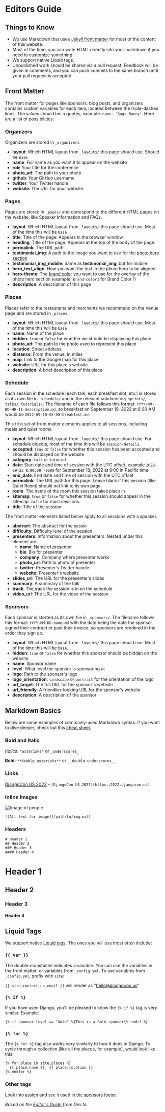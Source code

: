 # Editors Guide

## Things to Know

- We use Markdown that uses [Jekyll front matter](https://jekyllrb.com/docs/frontmatter/) for most of the content of this website.
- Most of the time, you can write HTML directly into your markdown if you need to customize something.
- We support native Liquid tags.
- Unpublished work should be shared via a pull request. Feedback will be given in comments, and you can push commits to the same branch until your pull request is accepted.

## Front Matter

The front matter for pages like sponsors, blog posts, and organizers contains custom variables for each item, located between the triple-dashed lines. The values should be in quotes, example: `name: "Bugs Bunny"`. Here are a list of possibilities:

### Organizers

Organizers are stored in `_organizers`.

- **layout**: Which HTML layout from `_layouts/` this page should use. Should be `base`
- **name**: Full name as you want it to appear on the website
- **role** Your title for the conference
- **photo_url**: The path to your photo
- **github**: Your GitHub username
- **twitter**: Your Twitter handle
- **website**: The URL for your website

### Pages

Pages are stored in `_pages/` and correspond to the different HTML pages on the website, like Speaker Information and FAQs.

- **layout**: Which HTML layout from `_layouts/` this page should use. Most of the time this will be `base`
- **title**: Title of the page. Appears in the browser window.
- **heading**: Title of the page. Appears at the top of the body of the page.
- **permalink**: The URL path
- **testimonial_img**: A path to the image you want to use for the [photo hero section](https://2022.djangocon.us/styleguide/#photo-hero-section)
- **testimonial_img_mobile**: Same as **testimonial_img**, but for mobile
- **hero_text_align**: How you want the text in the photo hero to be aligned
- **hero-theme**: The [brand color](https://2022.djangocon.us/styleguide/#color-guide) you want to use for the overlay of the photo hero section (example: `brand-color1` for Brand Color 1)
- **description**: A description of this page

### Places

Places refer to the restaurants and merchants we recommend on the Venue page and are stored in `_places`.

- **layout**: Which HTML layout from `_layouts/` this page should use. Most of the time this will be `base`
- **name**: Name of the place
- **hidden**: `true` or `false` for whether we should be displaying this place
- **photo_url**: The path to the photo used to represent this place
- **location**: Street address
- **distance**: From the venue, in miles
- **map**: Link to the Google map for this place
- **website**: URL for this place's website
- **description**: A brief description of this place

### Schedule

Each session in the schedule (each talk, each breakfast slot, etc.) is stored as its own file in `_schedule/` and in the relevant subdirectory `sprints/`, `talks/`, `tutorials/`. The filename of each file follows this format: `YYYY-MM-DD-HH-II-description.md`, so breakfast on September 19, 2022 at 8:00 AM would be `2022-09-19-08-00-breakfast.md`.

This first set of front matter elements applies to all sessions, including meals and quiet rooms.

- **layout**: Which HTML layout from `_layouts/` this page should use. For schedule objects, most of the time this will be `session-details`.
- **accepted**: `true` or `false` for whether this session has been accepted and should be displayed on the website
- **category**: `talk` or `tutorial`
- **date**: Start date and time of session with the UTC offset, example `2022-09-22 8:00:00 -0500` for September 18, 2022 at 8:00 in Pacific time
- **end_date**: End date and time of session with the UTC offset
- **permalink**: The URL path for this page. Leave blank if this session (like Quiet Room) should not link to its own page
- **room**: The name of the room this session takes place in
- **sitemap**: `true` or `false` for whether this session should appear in the sitemap. `false` for most sessions.
- **title**: Title of the session

The front matter elements listed below apply to all sessions with a speaker.

- **abstract**: The abstract for the sessio
- **difficulty**: Difficulty level of the session
- **presenters**: Information about the presenters. Nested under this element are:
    - **name**: Name of presenter
    - **bio**: Bio for presenter
    - **company**: Company where presenter works
    - **photo_url**: Path to photo of presenter
    - **twitter**: Presenter's Twitter handle
    - **website**: Presenter's website
- **slides_url**: The URL for the presenter's slides
- **summary**: A summary of the talk
- **track**: The track the session is in on the schedule
- **video_url**: The URL for the video of the session

### Sponsors

Each sponsor is storted as its own file in `_sponsors/`. The filename follows this format: `YYYY-MM-DD-name.md` with the date being the date the sponsor signed their contract or paid their invoice, so sponsors are rendered in the order they sign up.

- **layout**: Which HTML layout from `_layouts/` this page should use. Most of the time this will be `base`.
- **hidden**: `true` or `false` for whether this sponsor should be hidden on the website
- **name**: Sponsor name
- **level**: What level the sponsor is sponsoring at
- **logo**: Path to the sponsor's logo
- **logo_orientation**: `landscape` or `portrait` for the orientation of the logo
- **url_target**: The full URL for the sponsor's website
- **url_friendly**: A friendlier-looking URL for the sponsor's website
- **description**: A description of the sponsor

## Markdown Basics

Below are some examples of commonly-used Markdown syntax. If you want to dive deeper, check out this [cheat sheet](https://github.com/adam-p/markdown-here/wiki/Markdown-Here-Cheatsheet).

### Bold and Italic

*Italics*: `*asterisks*` or `_underscores_`

**Bold**: `**double asterisks**` or `__double underscores__`

### Links

[DjangoCon US 2022](https::2022.djangocon.us) - `[DjangoCon US 2022](https::2022.djangocon.us)`

### Inline Images

![Image of people](/static/img/landing-page/people.jpg)

`![Alt text for image](/path/to/img.ext)`

### Headers

```
# Header 1
## Header 2
### Header 3
#### Header 4
```

# Header 1
## Header 2
### Header 3
#### Header 4

## Liquid Tags

We support native [Liquid tags](https://shopify.github.io/liquid/). The ones you will use most often include:

### `{{ var }}`

The double-moustache indicates a variable. You can use the variables in the front matter, or variables from `_config.yml`. To use variables from `_config.yml`, prefix with `site`:

`{{ site.contact_us_email }}` will render as "hello@djangocon.us"

### `{% if %}`

If you have used Django, you'll be pleased to know the `{% if %}` tag is very similar. Example:

```
{% if sponsor.level == "Gold" %}This is a Gold sponsor{% endif %}
```

### `{% for %}`

The `{% for %}` tag also works very similarly to how it does in Django. To cycle through a collection (like all the places, for example), would look like this:

```
{% for place in site.places %}
  {{ place.name }}, {{ place.location }}
{% endfor %}
```

### Other tags

Look into [assign](https://shopify.github.io/liquid/tags/variable/) and see it used [in the sponsors footer](https://github.com/djangocon/2022.djangocon.us/blob/develop/_includes/sponsor-footer.html#L3).

_Based on the [Editor's Guide](https://dev.to/p/editor_guide) from Dev.to._


